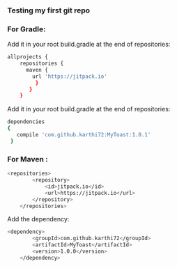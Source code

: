 ### Testing my first git repo

### For Gradle:<br/>
Add it in your root build.gradle at the end of repositories:
```bash
allprojects {
    repositories {
	  maven { 	
	    url 'https://jitpack.io' 
	     }
	   }
	}
```	
Add it in your root build.gradle at the end of repositories:
```bash
dependencies
{
   compile 'com.github.karthi72:MyToast:1.0.1'
 }
  ```

### For Maven :
```bash
<repositories>
		<repository>
		    <id>jitpack.io</id>
		    <url>https://jitpack.io</url>
		</repository>
	</repositories>
```
Add the dependency:
```bash
<dependency>
	    <groupId>com.github.karthi72</groupId>
	    <artifactId>MyToast</artifactId>
	    <version>1.0.0</version>
	</dependency>
  ```
  
